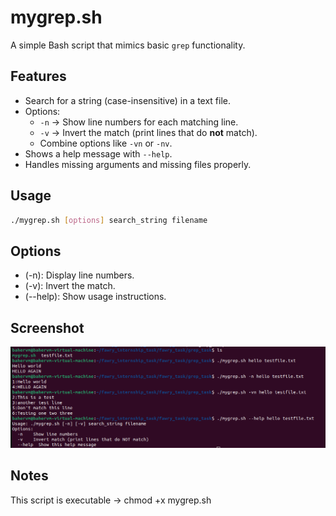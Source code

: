 # mygrep.sh

A simple Bash script that mimics basic `grep` functionality.

## Features

- Search for a string (case-insensitive) in a text file.
- Options:
  - `-n` → Show line numbers for each matching line.
  - `-v` → Invert the match (print lines that do **not** match).
  - Combine options like `-vn` or `-nv`.
- Shows a help message with `--help`.
- Handles missing arguments and missing files properly.

## Usage

```bash
./mygrep.sh [options] search_string filename
```

## Options

- (-n): Display line numbers.
- (-v): Invert the match.
- (--help): Show usage instructions.

## Screenshot

![Grep Task Output](S1.png)


## Notes

This script is executable -> chmod +x mygrep.sh
